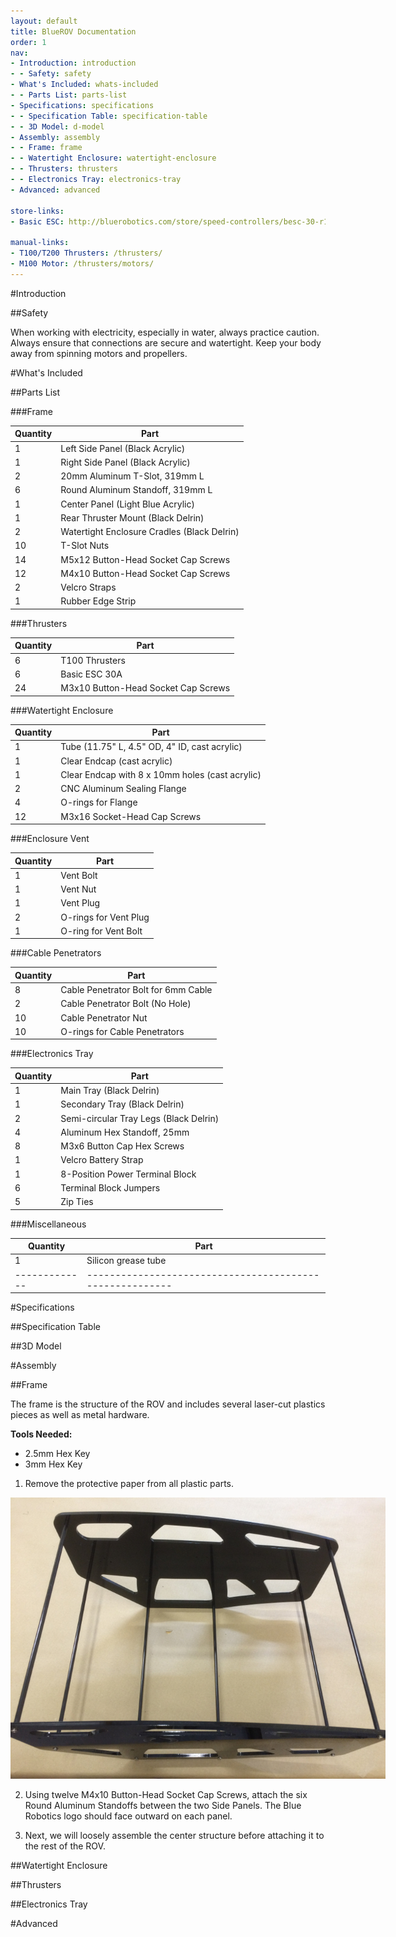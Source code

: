 ```yaml
---
layout: default
title: BlueROV Documentation
order: 1
nav:
- Introduction: introduction
- - Safety: safety
- What's Included: whats-included
- - Parts List: parts-list
- Specifications: specifications
- - Specification Table: specification-table
- - 3D Model: d-model
- Assembly: assembly
- - Frame: frame
- - Watertight Enclosure: watertight-enclosure
- - Thrusters: thrusters
- - Electronics Tray: electronics-tray
- Advanced: advanced

store-links:
- Basic ESC: http://bluerobotics.com/store/speed-controllers/besc-30-r1/

manual-links:
- T100/T200 Thrusters: /thrusters/
- M100 Motor: /thrusters/motors/
---
```


#Introduction


##Safety 

<i class="fa fa-exclamation-triangle fa-fw fa-2x text-warning"></i> When working with electricity, especially in water, always practice caution. Always ensure that connections are secure and watertight. Keep your body away from spinning motors and propellers.

#What's Included

##Parts List

###Frame

Quantity      | Part
------------- | --------------------------------------------------------
1             | Left Side Panel (Black Acrylic)                         
1             | Right Side Panel (Black Acrylic)                        
2             | 20mm Aluminum T-Slot, 319mm L                           
6             | Round Aluminum Standoff, 319mm L                        
1             | Center Panel (Light Blue Acrylic)                       
1             | Rear Thruster Mount (Black Delrin)                      
2             | Watertight Enclosure Cradles (Black Delrin)             
10            | T-Slot Nuts                                             
14            | M5x12 Button-Head Socket Cap Screws                     
12            | M4x10 Button-Head Socket Cap Screws                     
2             | Velcro Straps                                           
1             | Rubber Edge Strip    

###Thrusters                                                         

Quantity      | Part
------------- | --------------------------------------------------------
6             | T100 Thrusters                                          
6             | Basic ESC 30A                                           
24            | M3x10 Button-Head Socket Cap Screws                     

###Watertight Enclosure

Quantity      | Part
------------- | --------------------------------------------------------
1             | Tube (11.75" L, 4.5" OD, 4" ID, cast acrylic)           
1             | Clear Endcap (cast acrylic)                             
1             | Clear Endcap with 8 x 10mm holes (cast acrylic)         
2             | CNC Aluminum Sealing Flange                             
4             | O-rings for Flange                                      
12            | M3x16 Socket-Head Cap Screws                            

###Enclosure Vent

Quantity      | Part
------------- | --------------------------------------------------------
1             | Vent Bolt                                               
1             | Vent Nut                                                
1             | Vent Plug                                               
2             | O-rings for Vent Plug                                   
1             | O-ring for Vent Bolt                                    

###Cable Penetrators

Quantity      | Part
------------- | --------------------------------------------------------
8             | Cable Penetrator Bolt for 6mm Cable                     
2             | Cable Penetrator Bolt (No Hole)                         
10            | Cable Penetrator Nut                                    
10            | O-rings for Cable Penetrators                           

###Electronics Tray

Quantity      | Part
------------- | --------------------------------------------------------
1             | Main Tray (Black Delrin)                                
1             | Secondary Tray (Black Delrin)                           
2             | Semi-circular Tray Legs (Black Delrin)                  
4             | Aluminum Hex Standoff, 25mm                             
8             | M3x6 Button Cap Hex Screws                              
1             | Velcro Battery Strap                                    
1             | 8-Position Power Terminal Block                                    
6             | Terminal Block Jumpers
5             | Zip Ties                                                

###Miscellaneous                                                      

Quantity      | Part
------------- | --------------------------------------------------------
1             | Silicon grease tube                                     
------------- | --------------------------------------------------------

#Specifications

##Specification Table


##3D Model

#Assembly

##Frame

The frame is the structure of the ROV and includes several laser-cut plastics pieces as well as metal hardware.

**Tools Needed:**

* 2.5mm Hex Key
* 3mm Hex Key

1. Remove the protective paper from all plastic parts.  

<img src="/assets/images/tutorials/bluerov/frame-standoffs-1.jpg" class="img-responsive" style="max-width:600px" />

2. Using twelve M4x10 Button-Head Socket Cap Screws, attach the six Round Aluminum Standoffs between the two Side Panels. The Blue Robotics logo should face outward on each panel.  

3. Next, we will loosely assemble the center structure before attaching it to the rest of the ROV. 

##Watertight Enclosure

##Thrusters

##Electronics Tray

#Advanced
